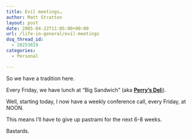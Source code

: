 ```yaml
---
title: Evil meetings…
author: Matt Stratton
layout: post
date: 2005-04-22T11:05:00+00:00
url: /life-in-general/evil-meetings
dsq_thread_id:
  - 28253819
categories:
  - Personal

---
```

So we have a tradition here.

Every Friday, we have lunch at &#8220;Big Sandwich&#8221; (aka [**Perry&#8217;s Del**i][1]).

Well, starting today, I now have a weekly conference call, every Friday, at NOON.

This means I&#8217;ll have to give up pastrami for the next 6-8 weeks.

Bastards.

 [1]: https://www.perrysdeli.com/